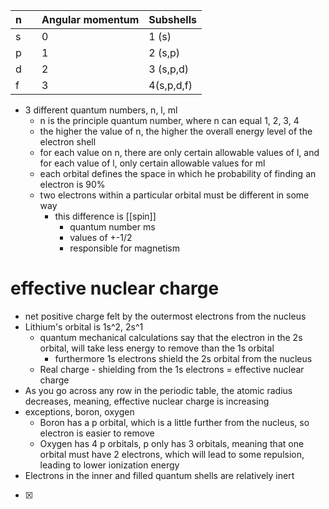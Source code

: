 | n   |     | Angular momentum | Subshells |
| --- | --- | ---------------- | --------- |
|   s  |     |  0                |    1 (s)       |
| p   |     | 1                |       2 (s,p)    |
| d   |     | 2                |      3 (s,p,d)     |
| f   |     | 3                |     4(s,p,d,f)      |

- 3 different quantum numbers, n, l, ml
	- n is the principle quantum number, where n can equal 1, 2, 3, 4
	- the higher the value of n, the higher the overall energy level of the electron shell
	- for each value on n, there are only certain allowable values of l, and for each value of l, only certain allowable values for ml
	- each orbital defines the space in which he probability of finding an electron is 90%
	- two electrons within a particular orbital must be different in some way
		- this difference is [[spin]]
			- quantum number ms
			- values of +-1/2
			- responsible for magnetism
# effective nuclear charge
- net positive charge felt by the outermost electrons from the nucleus
- Lithium's orbital is 1s^2, 2s^1
	- quantum mechanical calculations say that the electron in the 2s orbital, will take less energy to remove than the 1s orbital
		- furthermore 1s electrons shield the 2s orbital from the nucleus
	- Real charge - shielding from the 1s electrons = effective nuclear charge
- As you go across any row in the periodic table, the atomic radius decreases, meaning, effective nuclear charge is increasing
- exceptions, boron, oxygen
	- Boron has a p orbital, which is a little further from the nucleus, so electron is easier to remove
	- Oxygen has 4 p orbitals, p only has 3 orbitals, meaning that one orbital must have 2 electrons, which will lead to some repulsion, leading to lower ionization energy
- Electrons in the inner and filled quantum shells are relatively inert
- [x] 